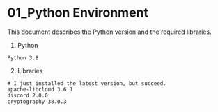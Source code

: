 01_Python Environment
=============

This document describes the Python version and the required libraries.

1. Python
```
Python 3.8
```

2. Libraries
```
# I just installed the latest version, but succeed.
apache-libcloud 3.6.1
discord 2.0.0
cryptography 38.0.3
```